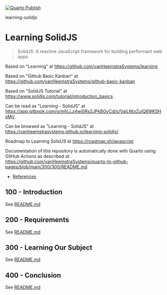 [![Quarto Publish](https://github.com/vanHeemstraSystems/learning-solidjs/actions/workflows/publish.yml/badge.svg)](https://github.com/vanHeemstraSystems/learning-solidjs/actions/workflows/publish.yml)

learning-solidjs
# Learning SolidJS

> SolidJS: A reactive JavaScript framework for building performant web apps.

Based on "Learning" at https://github.com/vanHeemstraSystems/learning

Based on "Github Basic Kanban" at https://github.com/vanHeemstraSystems/github-basic-kanban

Based on "SolidJS Tutorial" at https://www.solidjs.com/tutorial/introduction_basics

Can be read as "Learning - SolidJS" at https://app.gitbook.com/o/mhLLz4wi0Rs2JPkBGvCd/s/VaiLNtxZulQ69lKSHsMr/

Can be browsed as "Learning - SolidJS" at https://vanheemstrasystems.github.io/learning-solidjs/

Roadmap to Learning SolidJS at https://roadmap.sh/javascript

Documentation of this repository is automatically done with Quarto using GitHub Actions as described at https://github.com/vanHeemstraSystems/quarto-to-github-pages/blob/main/300/300/README.md

- [References](./REFERENCES.md)

## 100 - Introduction

See [README.md](./100/README.md)

## 200 - Requirements

See [README.md](./200/README.md)

## 300 - Learning Our Subject

See [README.md](./300/README.md)

## 400 - Conclusion

See [README.md](./400/README.md)
